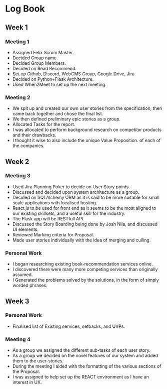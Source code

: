 # Log Book 

## Week 1 
 
 ### Meeting 1
 - Assigned Felix Scrum Master.
 - Decided Group name.
 - Decided Group Members.
 - Decided on Read Recommend.
 - Set up Github, Discord, WebCMS Group, Google Drive, Jira.
 - Decided on Python+Flask Architecture.
 - Used When2Meet to set up the next meeting.

 ### Meeting 2
 - We spit up and created our own user stories from the specification, then came back together and chose the final list.
 - We then defined preliminary epic stories as a group.
 - Allocated Tasks for the report.
 - I was allocated to perform background research on 
    competitor products and their drawbacks.
 - I thought it wise to also include the unique Value Proposition.
    of each of the companies.

## Week 2
 ### Meeting 3
 - Used Jira Planning Poker to decide on User Story points.
 - Discussed and decided upon system architecture as a group.
 - Decided on SQLAlchemy ORM as it is said to be more suitable for small scale applications with localised hosting.
 - React.js to be used for front end as it seems to be the most aligned to our existing skillsets, and a useful skill for the industry.
 - The Flask app will be RESTfull API.
 - Discussed the Story Boarding being done by Josh Nila, and discussed UI elements.
 - Reviewed Marking criteria for Proposal.
 - Made user stories individually with the idea of merging and culling.

 ### Personal Work
 - I began researching existing book-recommendation services online.
 - I discovered there were many more competing services than originally assumed. 
 - I Generated the problems solved by the solutions, in the form of simply worded phrases. 

## Week 3

 ### Personal Work
 - Finalised list of Existing services, setbacks, and UVPs.
 ### Meeting 4
 - As a group we assigned the different sub-tasks of each user story.
 - As a group we decided on the novel features of our system and added them to the user-stories.
 - During the meeting I aided with the formatting of the various sections of the Proposal.
 - I was assigned to help set up the REACT environment as I have an interest in UX.